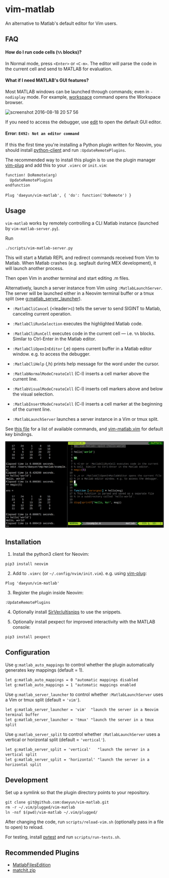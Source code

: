 vim-matlab
===========

An alternative to Matlab's default editor for Vim users.

## FAQ

#### How do I run code cells (`%%` blocks)?

In Normal mode, press `<Enter>` or `<C-m>`. The editor will parse the code in the current cell and send to MATLAB for evaluation.

#### What if I need MATLAB's GUI features?

Most MATLAB windows can be launched through commands; even in `-nodisplay` mode. For example, [workspace](https://www.mathworks.com/help/matlab/ref/workspace.html) command opens the Workspace browser.

<img width="400" alt="screenshot 2016-08-18 20 57 56" src="https://cloud.githubusercontent.com/assets/1250682/17795452/82df34fe-6586-11e6-8049-6fc6712c9b0e.png">

If you need to access the debugger, use [edit](https://www.mathworks.com/help/matlab/ref/edit.html) to open the default GUI editor.

#### Error: `E492: Not an editor command`

If this the first time you're installing a Python plugin written for Neovim, you should install [python-client](https://github.com/neovim/python-client) and run `:UpdateRemotePlugins`.

The recommended way to install this plugin is to use the plugin manager [vim-plug](https://github.com/junegunn/vim-plug) and add this to your `.vimrc` or `init.vim`:

```vim
function! DoRemote(arg)
  UpdateRemotePlugins
endfunction

Plug 'daeyun/vim-matlab', { 'do': function('DoRemote') }
```



## Usage

`vim-matlab` works by remotely controlling a CLI Matlab instance (launched by `vim-matlab-server.py`).

Run

```
./scripts/vim-matlab-server.py
```

This will start a Matlab REPL and redirect commands received from Vim to Matlab. When Matlab crashes (e.g. segfault during MEX development), it will launch another process.

Then open Vim in another terminal and start editing .m files.

Alternatively, launch a server instance from Vim using `:MatlabLaunchServer`. The server will be launched either in a Neovim terminal buffer or a tmux split (see [g:matlab_server_launcher](#configuration)).

- `:MatlabCliCancel` (\<leader\>c) tells the server to send SIGINT to Matlab, canceling current operation.

- `:MatlabCliRunSelection` executes the highlighted Matlab code.

- `:MatlabCliRunCell` executes code in the current cell — i.e. `%%` blocks. Similar to Ctrl-Enter in the Matlab editor.

- `:MatlabCliOpenInEditor` (,e) opens current buffer in a Matlab editor window. e.g. to access the debugger.

- `:MatlabCliHelp` (,h) prints help message for the word under the cursor.

- `:MatlabNormalModeCreateCell` (C-l) inserts a cell marker above the current line.

- `:MatlabVisualModeCreateCell` (C-l) inserts cell markers above and below the visual selection.

- `:MatlabInsertModeCreateCell` (C-l) inserts a cell marker at the beginning of the current line.

- `:MatlabLaunchServer` launches a server instance in a Vim or tmux split.

See [this file](rplugin/python/vim_matlab/__init__.py) for a list of available commands, and [vim-matlab.vim](ftplugin/matlab/vim-matlab.vim) for default key bindings.

![Screenshot](/docs/images/screenshot.png)


## Installation

1. Install the python3 client for Neovim:

```
pip3 install neovim
```

2. Add to `.vimrc` (or `~/.config/nvim/init.vim`). e.g. using [vim-plug](https://github.com/junegunn/vim-plug):

```
Plug 'daeyun/vim-matlab'
```

3. Register the plugin inside Neovim:

```
:UpdateRemotePlugins
```

4. Optionally install [SirVer/ultisnips](https://github.com/honza/vim-snippets) to use the snippets.

5. Optionally install pexpect for improved interactivity with the MATLAB console:

```
pip3 install pexpect
```


## Configuration

Use `g:matlab_auto_mappings` to control whether the plugin automatically generates key mappings (default = 1).

```vim
let g:matlab_auto_mappings = 0 "automatic mappings disabled
let g:matlab_auto_mappings = 1 "automatic mappings enabled
```

Use `g:matlab_server_launcher` to control whether `:MatlabLaunchServer` uses a Vim or tmux split (default = `'vim'`).

```vim
let g:matlab_server_launcher = 'vim'  "launch the server in a Neovim terminal buffer
let g:matlab_server_launcher = 'tmux' "launch the server in a tmux split
```

Use `g:matlab_server_split` to control whether `:MatlabLaunchServer` uses a vertical or horizontal split (default = `'vertical'`).

```vim
let g:matlab_server_split = 'vertical'   "launch the server in a vertical split
let g:matlab_server_split = 'horizontal' "launch the server in a horizontal split
```


## Development

Set up a symlink so that the plugin directory points to your repository.

```
git clone git@github.com:daeyun/vim-matlab.git
rm -r ~/.vim/plugged/vim-matlab
ln -nsf $(pwd)/vim-matlab ~/.vim/plugged/
```

After changing the code, run `scripts/reload-vim.sh` (optionally pass in a file to open) to reload.

For testing, install [pytest](https://github.com/pytest-dev/pytest/) and run `scripts/run-tests.sh`.


## Recommended Plugins

- [MatlabFilesEdition](http://www.vim.org/scripts/script.php?script_id=2407)
- [matchit.zip](http://www.vim.org/scripts/script.php?script_id=39)
